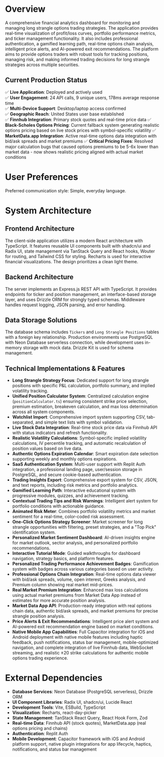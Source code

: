 # Overview

A comprehensive financial analytics dashboard for monitoring and managing long strangle options trading strategies. The application provides real-time visualization of profit/loss curves, portfolio performance metrics, and ticker management functionality. It also includes professional authentication, a gamified learning path, real-time options chain analysis, intelligent price alerts, and AI-powered exit recommendations. The platform aims to provide options traders with robust tools for tracking positions, managing risk, and making informed trading decisions for long strangle strategies across multiple securities.

## Current Production Status

✅ **Live Application**: Deployed and actively used  
✅ **User Engagement**: 24 API calls, 9 unique users, 178ms average response time  
✅ **Multi-Device Support**: Desktop/laptop access confirmed  
✅ **Geographic Reach**: United States user base established  
✅ **Finnhub Integration**: Primary stock quotes and real-time price data
✅ **Black-Scholes Options Pricing**: Current fallback system generating realistic options pricing based on live stock prices with symbol-specific volatility
✅ **MarketData.app Integration**: Active real-time options data integration with bid/ask spreads and market premiums
✅ **Critical Pricing Fixes**: Resolved major calculation bugs that caused options premiums to be 5-6x lower than market data - now shows realistic pricing aligned with actual market conditions

# User Preferences

Preferred communication style: Simple, everyday language.

# System Architecture

## Frontend Architecture

The client-side application utilizes a modern React architecture with TypeScript. It features reusable UI components built with shadcn/ui and Radix UI, state management via TanStack Query and React hooks, Wouter for routing, and Tailwind CSS for styling. Recharts is used for interactive financial visualizations. The design prioritizes a clean light theme.

## Backend Architecture

The server implements an Express.js REST API with TypeScript. It provides endpoints for ticker and position management, an interface-based storage layer, and uses Drizzle ORM for strongly typed schemas. Middleware handles request logging, JSON parsing, and error handling.

## Data Storage Solutions

The database schema includes `Tickers` and `Long Strangle Positions` tables with a foreign key relationship. Production environments use PostgreSQL with Neon Database serverless connection, while development uses in-memory storage with mock data. Drizzle Kit is used for schema management.

## Technical Implementations & Features

- **Long Strangle Strategy Focus**: Dedicated support for long strangle positions with specific P&L calculation, portfolio summary, and implied volatility tracking.
- **Unified Position Calculator System**: Centralized calculation engine (`positionCalculator.ts`) ensuring consistent strike price selection, premium estimation, breakeven calculation, and max loss determination across all system components.
- **Watchlist Import**: Comprehensive import system supporting CSV, tab-separated, and simple text lists with symbol validation.
- **Live Stock Data Integration**: Real-time stock price data via Finnhub API with status indicators and refresh functionality.
- **Realistic Volatility Calculations**: Symbol-specific implied volatility calculations, IV percentile tracking, and automatic recalculation of position values based on live data.
- **Authentic Options Expiration Calendar**: Smart expiration date selection supporting weekly and monthly options expirations.
- **SaaS Authentication System**: Multi-user support with Replit Auth integration, a professional landing page, user/session storage in PostgreSQL, and secure cookie-based authentication.
- **Trading Insights Export**: Comprehensive export system for CSV, JSON, and text reports, including risk metrics and portfolio analytics.
- **Gamified Learning Path**: Interactive educational system with progressive modules, quizzes, and achievement tracking.
- **Contextual Trading Tips and Risk Warnings**: Intelligent alert system for portfolio conditions with actionable guidance.
- **Animated Risk Meter**: Combines portfolio volatility metrics and market sentiment for a real-time, color-coded risk assessment.
- **One-Click Options Strategy Screener**: Market screener for long strangle opportunities with filtering, preset strategies, and a "Top Pick" identification system.
- **Personalized Market Sentiment Dashboard**: AI-driven insights engine for market outlook, sector analysis, and personalized portfolio recommendations.
- **Interactive Tutorial Mode**: Guided walkthroughs for dashboard navigation, strategy basics, and platform features.
- **Personalized Trading Performance Achievement Badges**: Gamification system with badges across various categories based on user activity.
- **Professional Options Chain Integration**: Real-time options data viewer with bid/ask spreads, volume, open interest, Greeks analysis, and Premium column showing real market mid-prices.
- **Real Market Premium Integration**: Enhanced max loss calculations using actual market premiums from Market Data App instead of estimates for more accurate position analysis.
- **Market Data App API**: Production-ready integration with real options chain data, authentic bid/ask spreads, and market premiums for precise strangle position analysis.
- **Price Alerts & Exit Recommendations**: Intelligent price alert system and AI-powered exit recommendation engine based on market conditions.
- **Native Mobile App Capabilities**: Full Capacitor integration for iOS and Android deployment with native mobile features including haptic feedback, push notifications, status bar management, mobile-optimized navigation, and complete integration of live Finnhub data, WebSocket streaming, and realistic ±20 strike calculations for authentic mobile options trading experience.

# External Dependencies

- **Database Services**: Neon Database (PostgreSQL serverless), Drizzle ORM
- **UI Component Libraries**: Radix UI, shadcn/ui, Lucide React
- **Development Tools**: Vite, ESBuild, TypeScript
- **Visualization**: Recharts, react-day-picker
- **State Management**: TanStack React Query, React Hook Form, Zod
- **Real-time Data**: Finnhub API (stock quotes), MarketData.app (real options pricing and chains)
- **Authentication**: Replit Auth
- **Mobile Development**: Capacitor framework with iOS and Android platform support, native plugin integrations for app lifecycle, haptics, notifications, and status bar management
```